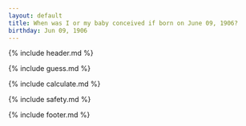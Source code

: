 ```yaml
---
layout: default
title: When was I or my baby conceived if born on June 09, 1906?
birthday: Jun 09, 1906
---
```


{% include header.md %}

{% include guess.md %}

{% include calculate.md %}

{% include safety.md %}

{% include footer.md %}



